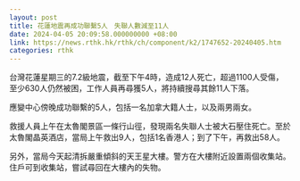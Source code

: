 ```yaml
---
layout: post
title: 花蓮地震再成功聯繫5人　失聯人數減至11人
date: 2024-04-05 20:09:58.000000000 +08:00
link: https://news.rthk.hk/rthk/ch/component/k2/1747652-20240405.htm
categories: rthk
---
```


台灣花蓮星期三的7.2級地震，截至下午4時，造成12人死亡，超過1100人受傷，至少630人仍然被困，工作人員再尋獲5人，將持續搜尋其餘11人下落。

應變中心傍晚成功聯繫的5人，包括一名加拿大籍人士，以及兩男兩女。

救援人員上午在太魯閣景區一條行山徑，發現兩名失聯人士被大石壓住死亡。至於太魯閣晶英酒店，當局上午救出9人，包括1名香港人；到了下午，再救出58人。

另外，當局今天起清拆嚴重傾斜的天王星大樓。警方在大樓附近設置兩個收集站。住戶可到收集站，嘗試尋回在大樓內的失物。
